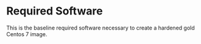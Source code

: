 # Required Software
This is the baseline required software necessary to create a hardened gold Centos 7 image.